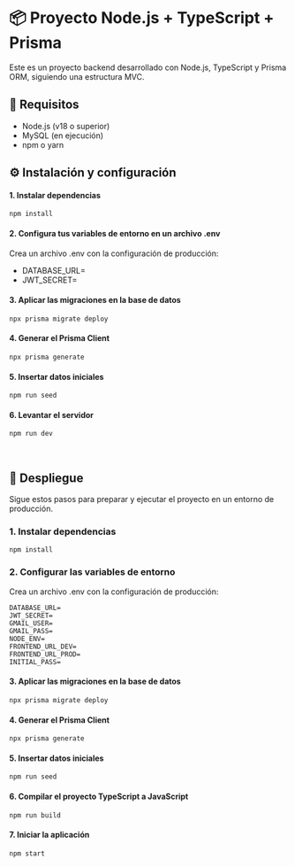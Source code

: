 # 📦 Proyecto Node.js + TypeScript + Prisma

Este es un proyecto backend desarrollado con Node.js, TypeScript y Prisma ORM, siguiendo una estructura MVC.

## 🚀 Requisitos

- Node.js (v18 o superior)
- MySQL (en ejecución)
- npm o yarn

## ⚙️ Instalación y configuración

#### 1. Instalar dependencias
``` 
npm install
```
#### 2. Configura tus variables de entorno en un archivo .env

Crea un archivo .env con la configuración de producción:

- DATABASE_URL=
- JWT_SECRET=

#### 3. Aplicar las migraciones en la base de datos
``` 
npx prisma migrate deploy
```

#### 4. Generar el Prisma Client

``` 
npx prisma generate
``` 

#### 5. Insertar datos iniciales
``` 
npm run seed
```


#### 6. Levantar el servidor

``` 
npm run dev
``` 

<br>


## 🚀 Despliegue

Sigue estos pasos para preparar y ejecutar el proyecto en un entorno de producción.

### 1. Instalar dependencias

```
npm install
```

### 2. Configurar las variables de entorno

Crea un archivo .env con la configuración de producción:

```
DATABASE_URL=
JWT_SECRET=
GMAIL_USER=
GMAIL_PASS=
NODE_ENV=
FRONTEND_URL_DEV=
FRONTEND_URL_PROD=
INITIAL_PASS=
```

#### 3. Aplicar las migraciones en la base de datos
``` 
npx prisma migrate deploy
```

#### 4. Generar el Prisma Client

``` 
npx prisma generate
``` 

#### 5. Insertar datos iniciales
``` 
npm run seed
```

#### 6. Compilar el proyecto TypeScript a JavaScript

``` 
npm run build
``` 


#### 7. Iniciar la aplicación

``` 
npm start
``` 
